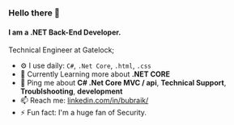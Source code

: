 ### Hello there 👋

#### I am a .NET Back-End Developer.

Technical Engineer at Gatelock;<br>

- ⚙️ I use daily: `C#`, `.Net Core`, `.html`, `.css` 
- 🌱 Currently Learning more about **.NET CORE**
- 💬 Ping me about **C# .Net Core MVC / api**, **Technical Support**, **Troublshooting**, **development**
- 📫 Reach me: [linkedin.com/in/bubraik/](https://linkedin.com/in/bubraik/)
- ⚡️ Fun fact: I'm a huge fan of Security.
